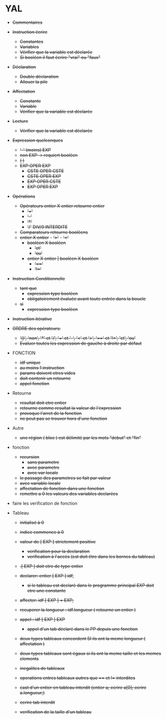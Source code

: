# YAL

  - ~~Commentaires~~
  - ~~Instruction écrire~~
    - ~~Constantes~~
    - ~~Variables~~
    - ~~Vérifier que la variable est déclarée~~
    - ~~Si booléen il faut écrire "vrai" ou "faux"~~
  - ~~Déclaration~~
    - ~~Double déclaration~~
    - ~~Allouer la pile~~
  - ~~Affectation~~
    - ~~Constante~~
    - ~~Variable~~
    - ~~Vérifier que la variable est déclarée~~
  - ~~Lecture~~
    -  ~~Vérifier que la variable est déclarée~~  

  - ~~Expression quelconques~~
    - ~~'-' (moins) EXP~~
    - ~~non EXP -> requiert booléen~~
    - ~~( )~~
    - ~~EXP OPER EXP~~
      - ~~CSTE OPER CSTE~~
      - ~~CSTE OPER EXP~~
      - ~~EXP OPER CSTE~~
      - ~~EXP OPER EXP~~
  - ~~Opérations~~
    - ~~Opérateurs entier X entier retourne entier~~
        - ~~'+'~~
        - ~~'-'~~
        - ~~'*'~~
        - ~~'/'~~ ~~DIV/0 INTERDITE~~
    - ~~Comparateurs retourne booléens~~
    - ~~entier X entier~~
            - ~~'>'~~
            - ~~'<'~~
        - ~~booléen X booléen~~
            - ~~'et'~~
            - ~~'ou'~~
        - ~~entier X entier | booléen X booléen~~
            - ~~'=='~~
            - ~~'!='~~
  - ~~Instruction Conditionnelle~~
    - ~~tant que~~
        - ~~expression type booléen~~
        - ~~obligatoirement évaluée avant toute entrée dans la boucle~~
    - ~~si~~
        - ~~expression type booléen~~
  - ~~Instruction itérative~~
  - ~~ORDRE des opérateurs:~~
    - ~~'()', 'non', '*' et '/', '+' et '-', '<' et '>', '==' et '!=', 'et', 'ou'~~
    - ~~Evaluer toutes les expression de gauche à droite par défaut~~
   - FONCTION
     - ~~idf unique~~
     - ~~au moins 1 instruction~~
     - ~~params doivent etres vides~~
     - ~~doit contenir un retourne~~
     - ~~appel fonction~~
  - Retourne
     - ~~resultat doit etre entier~~
     - ~~retourne comme resultat la valeur de l'expression~~
     - ~~provoque l'arret de la fonction~~
     - ~~ne peut pas se trouver hors d'une fonction~~ 
   - Autre
        - ~~une région ( bloc ) est délimité par les mots "debut" et "fin"~~
        
   - fonction
        - ~~recursion~~
            - ~~sans parametre~~
            - ~~avec parametre~~
            - ~~avec var locale~~
        - ~~le passage des parametres se fait par valeur~~
        - ~~avec variable locale~~
        - ~~affectation de fonction dans une fonction~~
        - ~~remettre a 0 les valeurs des variables declarées~~
        
   - faire les verification de fonction
        
   - Tableau
        - ~~initialisé à 0~~
        - ~~indice commence à 0~~
        - ~~valeur de [ EXP ] strictement positive~~
            - ~~verification pour la declaration~~
            - ~~verification à l'accès (est doit être dans les bornes du tableau)~~
        - ~~.[ EXP ] doit etre de type entier~~
        - ~~declarer: entier [ EXP ] idf~~;
            - ~~si le tableau est declaré dans le programme principal EXP doit etre une constante~~
        - ~~affecter: idf [ EXP ] = EXP;~~
        - ~~recuperer la longueur : idf.longueur ( retourne un entier )~~
        - ~~appel : idf [ EXP ] EXP~~
            - ~~appel d'un tab déclaré dans le PP depuis une fonction~~
        - ~~deux types tableaux concordent SI ils ont la meme longueur ( affectation )~~
        - ~~deux types tableaux sont égaux si ils ont la meme taille et les memes elements~~
        - ~~inegalites de tableaux~~
        - ~~operations entres tableaux autres que == et != interdites~~
        
        - ~~cast d'un entier en tableau interdit (entier a; ecrire a[0]; ecrire a.longueur;)~~
        - ~~ecrire tab interdit~~
        - ~~verification de la taille d'un tableau~~
        
